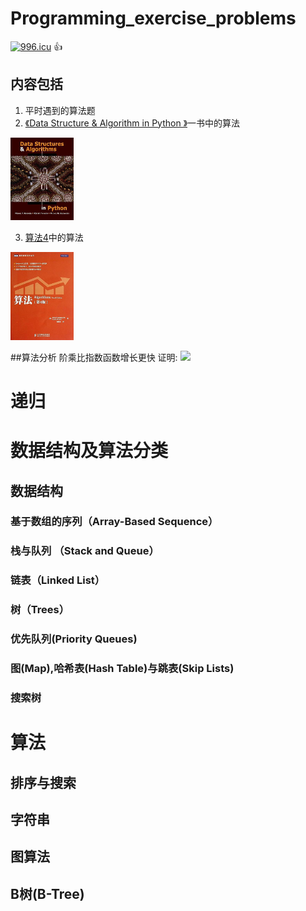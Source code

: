 # Programming_exercise_problems
[![996.icu](https://img.shields.io/badge/link-996.icu-red.svg)](https://996.icu)  :+1:
## 内容包括
1. 平时遇到的算法题
2. [《Data Structure & Algorithm in Python 》](https://book.douban.com/subject/10607365/)一书中的算法
<img src = "https://github.com/shawshanks/Programming_exercise_problems/blob/master/Picture/Data%20Structure%20%26%20algorithm%20in%20Python.jpg" width = "20%">

3. [算法4](https://book.douban.com/subject/19952400/)中的算法

<img src="https://github.com/shawshanks/Programming_exercise_problems/blob/master/Picture/%E7%AE%97%E6%B3%954.jpg "  width="20%"  >

##算法分析
阶乘比指数函数增长更快
证明:
<image src="https://github.com/shawshanks/Programming_exercise_problems/blob/master/Picture/%E9%98%B6%E4%B9%98%E4%B8%8E%E6%8C%87%E6%95%B0%E5%87%BD%E6%95%B0%E6%AF%94%E8%BE%83.jpg" width="70%">

# 递归

# 数据结构及算法分类
## 数据结构
### 基于数组的序列（Array-Based Sequence）
### 栈与队列 （Stack and Queue）
### 链表（Linked List）
### 树（Trees）
### 优先队列(Priority Queues)
### 图(Map),哈希表(Hash Table)与跳表(Skip Lists)
### 搜索树

# 算法
## 排序与搜索
## 字符串
## 图算法
## B树(B-Tree)
